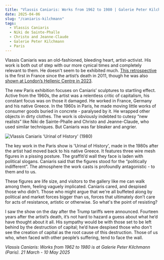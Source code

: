 ```yaml
---
title: "Vlassis Caniaris: Works from 1962 to 1980 | Galerie Peter Kilchmann"
date: 2025-04-06
slug: "/caniaris-kilchmann"
tags:
  - Vlassis Caniaris
  - Niki de Sainte-Phalle
  - Christo and Jeanne-Claude
  - Galerie Peter Kilchmann
  - Paris
---
```


Vlassis Caniaris was an old-fashioned, bleeding heart, artist-activist. His work is both out of step with our more cynical times and completely relevant to them. He doesn't seem to be exhibited much. [This retrospective](https://www.peterkilchmann.com/exhibitions/533-vlassis-caniaris-works-from-1962-to-198011-13-rue-des-arquebusiers/) is the first in France since the artist’s death in 2011, though he was also [shown at London’s Hellenic Centre in 2023](https://helleniccentre.org/event/vlassis-caniaris-selected-works-1960s-1980s/).

The new Paris exhibition focuses on Caniaris’ sculptures to startling effect. Active from the 1960s, the artist was a relentless critic of capitalism, his constant focus was on those it damaged. He worked in France, Germany and his native Greece. In the 1960s in Paris, he made moving little works of consumer goods buried in concrete - paralysed by it. He wrapped other objects in dirty clothes. The work is obviously indebted to cutesy “new realists” like Niki de Sainte-Phalle and Christo and Jeanne-Claude, who used similar techniques. But Caniaris was far bleaker and angrier.

![Vlassis Caniaris 'Urinal of History' (1980)](/caniaris-kilchmann-1.jpeg)

The key work in the Paris show is 'Urinal of History', made in the 1980s after the artist had moved back to his native Greece. It features three wire mesh figures in a pissing posture. The graffiti’d wall they face is laden with political slogans. Caniaris said that the figures stood for the “politically indifferent”. The atmosphere the work casts is profoundly antagonistic - to them and to us.

These figures are life size, and visitors to the gallery like me can walk among them, feeling vaguely implicated. Caniaris cared, and despised those who didn’t. Those who might argue that we're all buffeted along by political and market forces bigger than us, forces that ultimately don’t care for acts of resistance, artistic or otherwise. So what's the point of resisting?

I saw the show on the day after the Trump tariffs were announced. Fourteen years after the artist’s death, it’s not hard to hazard a guess about what he’d have thought about it all. His sympathy would be with those set to be left behind by the destruction of capital; he’d have despised those who don't see the creation of capital as the root cause of this destruction. Those of us who, when faced with other people’s suffering, tend to face the wall.

_Vlassis Caniaris: Works from 1962 to 1980 is at Galerie Peter Kilchmann (Paris). 21 March - 10 May 2025_
